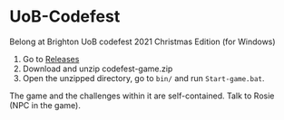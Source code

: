 # UoB-Codefest
Belong at Brighton UoB codefest 2021 Christmas Edition (for Windows)

1. Go to [Releases](https://github.com/AlmasB/UoB-Codefest/releases)
2. Download and unzip codefest-game.zip
3. Open the unzipped directory, go to `bin/` and run `Start-game.bat`.

The game and the challenges within it are self-contained. Talk to Rosie (NPC in the game).
